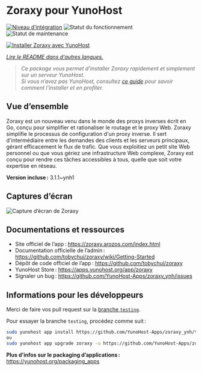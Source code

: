 <!--
Nota bene : ce README est automatiquement généré par <https://github.com/YunoHost/apps/tree/master/tools/readme_generator>
Il NE doit PAS être modifié à la main.
-->

# Zoraxy pour YunoHost

[![Niveau d’intégration](https://apps.yunohost.org/badge/integration/zoraxy)](https://ci-apps.yunohost.org/ci/apps/zoraxy/)
![Statut du fonctionnement](https://apps.yunohost.org/badge/state/zoraxy)
![Statut de maintenance](https://apps.yunohost.org/badge/maintained/zoraxy)

[![Installer Zoraxy avec YunoHost](https://install-app.yunohost.org/install-with-yunohost.svg)](https://install-app.yunohost.org/?app=zoraxy)

*[Lire le README dans d'autres langues.](./ALL_README.md)*

> *Ce package vous permet d’installer Zoraxy rapidement et simplement sur un serveur YunoHost.*  
> *Si vous n’avez pas YunoHost, consultez [ce guide](https://yunohost.org/install) pour savoir comment l’installer et en profiter.*

## Vue d’ensemble

Zoraxy est un nouveau venu dans le monde des proxys inverses écrit en Go, conçu pour simplifier et rationaliser le routage et le proxy Web. Zoraxy simplifie le processus de configuration d'un proxy inverse. Il sert d'intermédiaire entre les demandes des clients et les serveurs principaux, gérant efficacement le flux de trafic. Que vous exploitiez un petit site Web personnel ou que vous gériez une infrastructure Web complexe, Zoraxy est conçu pour rendre ces tâches accessibles à tous, quelle que soit votre expertise en réseau.


**Version incluse :** 3.1.1~ynh1

## Captures d’écran

![Capture d’écran de Zoraxy](./doc/screenshots/screenshot.png)

## Documentations et ressources

- Site officiel de l’app : <https://zoraxy.arozos.com/index.html>
- Documentation officielle de l’admin : <https://github.com/tobychui/zoraxy/wiki/Getting-Started>
- Dépôt de code officiel de l’app : <https://github.com/tobychui/zoraxy>
- YunoHost Store : <https://apps.yunohost.org/app/zoraxy>
- Signaler un bug : <https://github.com/YunoHost-Apps/zoraxy_ynh/issues>

## Informations pour les développeurs

Merci de faire vos pull request sur la [branche `testing`](https://github.com/YunoHost-Apps/zoraxy_ynh/tree/testing).

Pour essayer la branche `testing`, procédez comme suit :

```bash
sudo yunohost app install https://github.com/YunoHost-Apps/zoraxy_ynh/tree/testing --debug
ou
sudo yunohost app upgrade zoraxy -u https://github.com/YunoHost-Apps/zoraxy_ynh/tree/testing --debug
```

**Plus d’infos sur le packaging d’applications :** <https://yunohost.org/packaging_apps>
